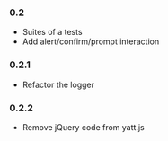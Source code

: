 ### 0.2
+ Suites of a tests
+ Add alert/confirm/prompt interaction

### 0.2.1
+ Refactor the logger

### 0.2.2
+ Remove jQuery code from yatt.js
